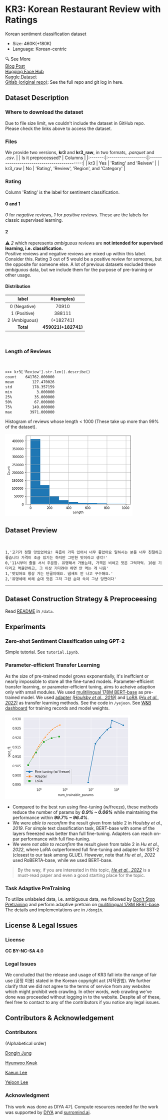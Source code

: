 # KR3: Korean Restaurant Review with Ratings

Korean sentiment classification dataset  

- Size: 460K(+180K)
- Language: Korean-centric

🔍 See More  
[Blog Post](https://blog.diyaml.com/)  
[Hugging Face Hub](https://huggingface.co/datasets/Wittgensteinian/KR3)  
[Kaggle Dataset](https://www.kaggle.com/ninetyninenewton/kr3-korean-restaurant-reviews-with-ratings)  
[Gitlab (original repo)](https://gitlab.com/Wittgensteinian/kr3): See the full repo and git log in here.

## Dataset Description

### Where to download the dataset
Due to file size limit, we couldn't include the dataset in GitHub repo.  
Please check the links above to access the dataset.

### Files

We provide two versions, **kr3** and **kr3_raw**, in two formats, *.parquet* and *.csv*.
|         | Is it preprocessed? |                    Columns                   |
|:-------:|:-------------------:|:--------------------------------------------:|
|   kr3   |         Yes         | 'Rating' and 'Reivew'                        |
| kr3_raw |          No         | 'Rating', 'Review', 'Region', and 'Category' |

### Rating

Column 'Rating' is the label for sentiment classification.

#### 0 and 1

*0* for *negative* reviews, *1* for *positive* reviews. These are the labels for classic supervised learning.

#### 2

⚠️ *2* which reperesents *ambiguous* reviews are **not intended for supervised learning, i.e. classification.**  
Positive reviews and negative reviews are mixed up within this label. Consider this. Rating 3 out of 5 would be a positive review for someone, but the opposite for someone else.
A lot of previous datasets excluded these *ambiguous* data, but we include them for the purpose of pre-training or other usage.

#### Distribution

|       label      | #(samples) |
|:----------------:|:----------:|
|  0 (Negative) |    70910   |
|  1 (Positive) |   388111   |
| 2 (Ambiguous) |   (+182741)   |
|     **Total** |   **459021(+182741)**   |  

<br>

### Length of Reviews

<br>

```
>>> kr3['Review'].str.len().describe()
count    641762.000000
mean        127.470026
std         178.357159
min           3.000000
25%          35.000000
50%          67.000000
75%         149.000000
max        3971.000000
```

Histogram of reviews whose length < 1000 (These take up more than 99% of the dataset).

![Histogram](./data/plots/hist_below_1000.png)

## Dataset Preview

<br>

```
1,'고기가 정말 맛있었어요! 육즙이 가득 있어서 너무 좋았아요 일하시는 분들 너무 친절하고 좋습니다 가격이 조금 있기는 하지만 그만한 맛이라고 생각!'
0,'11시부터 줄을 서서 주문함. 유명해서 가봤는데, 가격은 비싸고 맛은 그럭저럭. 10분 기다리고 먹을만하고, 그 이상 기다려야 하면 안 먹는 게 나음'
1,'맛있어요 항상 가는 단골이에요. 냄새도 안 나고 구수해요.'
2,'유명세에 비해 순대 맛은 그저 그런 순대 속이 그냥 당면이다'
```

---------------------------

## Dataset Construction Strategy & Preproceesing

Read [README](./data/README.md) in `/data`.

## Experiments

### Zero-shot Sentiment Classification using GPT-2

Simple tutorial. See `tutorial.ipynb`.

### Parameter-efficient Transfer Learning

As the size of pre-trained model grows exponentially, it's ineffcient or nearly impossible to store all the fine-tuned models. Parameter-efficient transfer learning, or parameter-efficient tuning, aims to acheive adaption only with small modules. We used [mulitilingual 178M BERT-base](https://huggingface.co/bert-base-multilingual-cased) as pre-trained model. We used [adapter](https://adapterhub.ml/) [*(Houlsby et al., 2019)*](https://www.semanticscholar.org/paper/Parameter-Efficient-Transfer-Learning-for-NLP-Houlsby-Giurgiu/29ddc1f43f28af7c846515e32cc167bc66886d0c) and [LoRA](https://github.com/microsoft/lora) [*(Hu et al., 2022)*](<https://www.semanticscholar.org/paper/LoRA%3A-Low-Rank-Adaptation-of-Large-Language-Models-Hu-Shen/a8ca46b171467ceb2d7652fbfb67fe701ad86092>) as transfer learning methods. See the code in `/yejoon`. See [W&B dashboard](https://wandb.ai/wittgensteinian/Parameter-Efficient-Tuning?workspace=user-wittgensteinian) for training records and model weights.

![num-params_v._f1](./yejoon/results/num-params_v._f1.png)  
- Compared to the best run using fine-tuning (w/freeze), these methods reduce the number of params by ***0.9% ~ 0.06%*** while maintaining the performance within ***99.7% ~ 96.4%***.
- We were *able to reconfirm* the result given from table 2 in *Houlsby et al., 2019*. For simple text classification task, BERT-base with some of the layers freeezed was better than full fine-tuning. Adapters can reach on-par performance with full fine-tuning.
- We were *not able to reconfirm* the result given from table 2 in *Hu et al., 2022*, where LoRA outperformed full fine-tuning and adapter for SST-2 (closest to our task among GLUE). However, note that *Hu et al., 2022* used RoBERTA-base, while we used BERT-base.

> By the way, if you are interested in this topic, [*He et al., 2022*](https://www.semanticscholar.org/paper/Towards-a-Unified-View-of-Parameter-Efficient-He-Zhou/43a87867fe6bf4eb920f97fc753be4b727308923) is a must-read paper and even a good starting place for the topic.

### Task Adaptive PreTraining
To utilize unlabeled data, i.e. ambiguous data, we followed by [Don't Stop Pretraining](https://www.semanticscholar.org/paper/Don%E2%80%99t-Stop-Pretraining%3A-Adapt-Language-Models-to-Gururangan-Marasovi%C4%87/e816f788767eec6a8ef0ea9eddd0e902435d4271) and perform adaptive pretrain on [mulitilingual 178M BERT-base](https://huggingface.co/bert-base-multilingual-cased). The details and implementations are in `/dongin`.


## License & Legal Issues

### License

**CC BY-NC-SA 4.0**

### Legal Issues

We concluded that the release and usage of KR3 fall into the range of fair use (공정 이용) stated in the Korean copyright act (저작권법). We further clarify that we did not agree to the terms of service from any websites which might prohibit web crawling. In other words, web crawling we've done was proceeded without logging in to the website. Despite all of these, feel free to contact to any of the contributors if you notice any legal issues.

## Contributors & Acknowledgement

### Contributors

(Alphabetical order)

[Dongin Jung](https://github.com/dongin1009)

[Hyunwoo Kwak](https://github.com/Kwak-Hyun-woo)

[Kaeun Lee](https://github.com/Kaeun-Lee)

[Yejoon Lee](https://github.com/wittgensteinian)

### Acknowledgment

This work was done as DIYA 4기. Compute resources needed for the work was supported by [DIYA](https://blog.diyaml.com) and [surromind.ai](surromind.ai).
